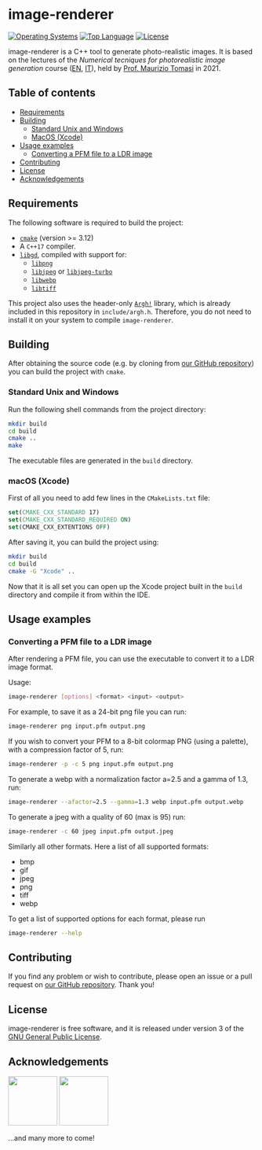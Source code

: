 # image-renderer
[![Operating Systems](https://img.shields.io/badge/OS-Linux%20%7C%20MacOS%20%7C%20Windows-lightgrey)](https://img.shields.io/badge/OS-Linux%20%7C%20MacOS%20%7C%20Windows-lightgrey)
[![Top Language](https://img.shields.io/github/languages/top/teozec/image-renderer)](https://img.shields.io/github/languages/top/teozec/image-renderer)
[![License](https://img.shields.io/github/license/teozec/image-renderer)](https://img.shields.io/github/license/teozec/image-renderer)

image-renderer is a C++ tool to generate photo-realistic images.
It is based on the lectures of the _Numerical tecniques for photorealistic image generation_ course ([EN](https://www.unimi.it/en/education/degree-programme-courses/2021/numerical-tecniques-photorealistic-image-generation), [IT](https://www.unimi.it/it/corsi/insegnamenti-dei-corsi-di-laurea/2021/calcolo-numerico-la-generazione-di-immagini-fotorealistiche)), held by [Prof. Maurizio Tomasi](http://cosmo.fisica.unimi.it/persone/maurizio-tomasi/) in 2021.

## Table of contents
- [Requirements](#requirements)
- [Building](#building)
    - [Standard Unix and Windows](#standard-unix-and-windows)
    - [MacOS (Xcode)](#macOS-(xcode))
- [Usage examples](#usage-examples)
    - [Converting a PFM file to a LDR image](#converting-a-pfm-file-to-a-ldr-image)
- [Contributing](#contributing)
- [License](#license)
- [Acknowledgements](#acknowledgements)
## Requirements

The following software is required to build the project:
* [`cmake`](https://cmake.org/) (version >= 3.12)
* A `C++17` compiler.
* [`libgd`](https://libgd.github.io/), compiled with support for:
	* [`libpng`](http://www.libpng.org/pub/png/libpng.html)
	* [`libjpeg`](https://ijg.org/) or [`libjpeg-turbo`](http://www.libpng.org/pub/png/libpng.html)
	* [`libwebp`](https://developers.google.com/speed/webp/)
	* [`libtiff`](http://www.libtiff.org/)

This project also uses the header-only [`Argh!`](https://github.com/adishavit/argh) library, which is already included in this repository in `include/argh.h`.
Therefore, you do not need to install it on your system to compile `image-renderer`.


## Building

After obtaining the source code (e.g. by cloning from [our GitHub repository](https://github.com/teozec/image-renderer)) you can build the project with `cmake`.

### Standard Unix and Windows

Run the following shell commands from the project directory:

```bash
mkdir build
cd build
cmake ..
make
```

The executable files are generated in the `build` directory.

### macOS (Xcode)

First of all you need to add few lines in the `CMakeLists.txt` file:

```cmake
set(CMAKE_CXX_STANDARD 17)
set(CMAKE_CXX_STANDARD_REQUIRED ON)
set(CMAKE_CXX_EXTENTIONS OFF)
``` 
After saving it, you can build the project using:

```bash
mkdir build
cd build
cmake -G "Xcode" ..
```
Now that it is all set you can open up the Xcode project built in the `build` directory and compile it from within the IDE.


## Usage examples

### Converting a PFM file to a LDR image

After rendering a PFM file, you can use the executable to convert it to a LDR image format.

Usage:
```bash
image-renderer [options] <format> <input> <output>
```

For example, to save it as a 24-bit png file you can run:
```bash
image-renderer png input.pfm output.png
```

If you wish to convert your PFM to a 8-bit colormap PNG (using a palette), with a compression factor of 5, run:
```bash
image-renderer -p -c 5 png input.pfm output.png 
```

To generate a webp with a normalization factor a=2.5 and a gamma of 1.3, run:
```bash
image-renderer --afactor=2.5 --gamma=1.3 webp input.pfm output.webp
```

To generate a jpeg with a quality of 60 (max is 95) run:
```bash
image-renderer -c 60 jpeg input.pfm output.jpeg
```

Similarly all other formats. Here a list of all supported formats:
*	bmp
*	gif
*	jpeg
*	png
*	tiff
*	webp

To get a list of supported options for each format, please run
```bash
image-renderer --help
```

## Contributing

If you find any problem or wish to contribute, please open an issue or a pull request on [our GitHub repository](https://github.com/teozec/image-renderer). Thank you!


## License

image-renderer is free software, and it is released under version 3 of the [GNU General Public License](https://www.gnu.org/licenses/gpl-3.0.html).

## Acknowledgements


<img src="https://avatars.githubusercontent.com/u/44500371?v=4" width=100> 

<img src="https://avatars.githubusercontent.com/u/79975678?s=400&u=6770b5f0354ed29bf9a54e7f27a8250bb812c279&v=4" width=100> 

...and many more to come!
